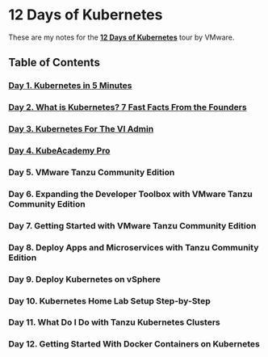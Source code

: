 # 12 Days of Kubernetes

These are my notes for the [**12 Days of Kubernetes**](https://blogs.vmware.com/vexpert/2021/12/19/12-days-of-kubernetes/) tour by VMware.

## Table of Contents

### [Day 1. Kubernetes in 5 Minutes](01-kubernetes-in-5-minutes/)

### [Day 2. What is Kubernetes? 7 Fast Facts From the Founders](02-what-is-kubernetes/)

### [Day 3. Kubernetes For The VI Admin](03-kubernetes-for-the-vi-admin/)

### [Day 4. KubeAcademy Pro](04-kubeacademy-pro/)

### Day 5. VMware Tanzu Community Edition

### Day 6. Expanding the Developer Toolbox with VMware Tanzu Community Edition

### Day 7. Getting Started with VMware Tanzu Community Edition

### Day 8. Deploy Apps and Microservices with Tanzu Community Edition

### Day 9. Deploy Kubernetes on vSphere

### Day 10. Kubernetes Home Lab Setup Step-by-Step

### Day 11. What Do I Do with Tanzu Kubernetes Clusters

### Day 12. Getting Started With Docker Containers on Kubernetes
